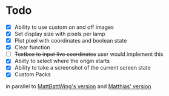 # Todo

- [x] Ability to use custom on and off images
- [x] Set display size with pixels per lamp
- [x] Plot pixel with coordinates and boolean state
- [x] Clear function
- [ ] ~~Textbox to input live coordinates~~ user would implement this
- [x] Abiity to select where the origin starts
- [x] Ability to take a screenshot of the current screen state
- [x] Custom Packs

in parallel to [MattBattWing's version](https://github.com/mattbatwings/lampsim) and [Matthias' version](https://github.com/Matthias1590/LampDisplay)

